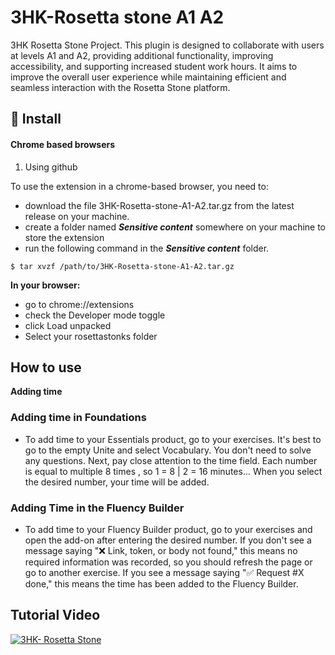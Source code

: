 # 3HK-Rosetta stone A1 A2
  3HK Rosetta Stone Project. This plugin is designed to collaborate with users at levels A1 and A2, providing additional functionality, improving accessibility, and supporting increased student work hours. It aims to improve the overall user experience while maintaining efficient and seamless interaction with the Rosetta Stone platform.

## 📌 Install 
#### Chrome based browsers

1.    Using github

To use the extension in a chrome-based browser, you need to:

   * download the file 3HK-Rosetta-stone-A1-A2.tar.gz from the latest release on your machine.
   * create a folder named *__Sensitive content__* somewhere on your machine to store the extension
   * run the following command in the *__Sensitive content__* folder.
```
$ tar xvzf /path/to/3HK-Rosetta-stone-A1-A2.tar.gz
```


**In your browser:**

  *  go to chrome://extensions
  *  check the Developer mode toggle
  *  click Load unpacked
  *  Select your rosettastonks folder



## How to use

 **Adding time**
 
### Adding time in Foundations

* To add time to your Essentials product, go to your exercises. It's best to go to the empty Unite and select Vocabulary. You don't need to solve any questions. Next, pay close attention to the time field.
Each number is equal to multiple 8 times , so 1 = 8 | 2 = 16 minutes...
When you select the desired number, your time will be added.

### Adding Time in the Fluency Builder

* To add time to your Fluency Builder product, go to your exercises and open the add-on after entering the desired number. If you don't see a message saying "❌ Link, token, or body not found," this means no required information was recorded, so you should refresh the page or go to another exercise. If you see a message saying "✅ Request #X done," this means the time has been added to the Fluency Builder.

## Tutorial Video 
[![3HK- Rosetta Stone](https://user-images.githubusercontent.com/47686437/168548113-b3cd4206-3281-445b-b7c6-bc0a3251293d.png)](https://youtu.be/U3QiBV43TTI)
